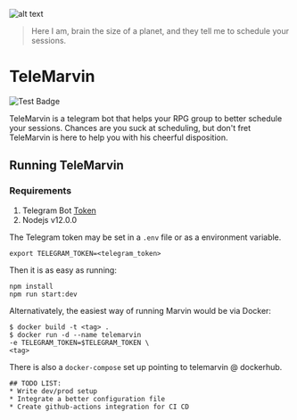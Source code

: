 ![alt text](https://randomactsofwhimsy.files.wordpress.com/2010/06/robot-marvin.jpg?w=250&h=300)


> Here I am, brain the size of a planet, and they tell me to schedule your sessions.

# TeleMarvin

![Test Badge](https://github.com/Hamitay/TeleMarvin/workflows/Unit%20Tests/badge.svg)

TeleMarvin is a telegram bot that helps your RPG group to better schedule your sessions. Chances are you suck at scheduling, but don't fret TeleMarvin is here to help you with his cheerful disposition.

## Running TeleMarvin

### Requirements
1. Telegram Bot [Token](https://core.telegram.org/bots/api)
3. Nodejs v12.0.0

The Telegram token may be set in a `.env` file or as a environment variable.

```
export TELEGRAM_TOKEN=<telegram_token>
```

Then it is as easy as running:
```
npm install
npm run start:dev
```

Alternativately, the easiest way of running Marvin would be via Docker:

```
$ docker build -t <tag> .
$ docker run -d --name telemarvin
-e TELEGRAM_TOKEN=$TELEGRAM_TOKEN \
<tag>
```

There is also a `docker-compose` set up pointing to telemarvin @ dockerhub.

```
## TODO LIST:
* Write dev/prod setup
* Integrate a better configuration file
* Create github-actions integration for CI CD
